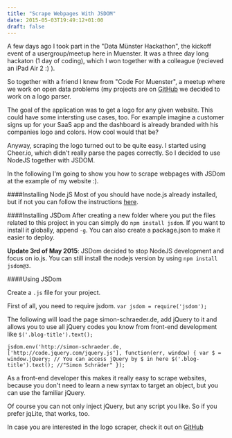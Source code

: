 ```yaml
---
title: "Scrape Webpages With JSDOM"
date: 2015-05-03T19:49:12+01:00
draft: false
---
```


A few days ago I took part in the "Data Münster Hackathon", the kickoff event of a usergroup/meetup here in Muenster. It was a three day long hackaton (1 day of coding), which I won together with a colleague (recieved an iPad Air 2 :) ).

So together with a friend I knew from "Code For Muenster", a meetup where we work on open data problems (my projects are on [GitHub](https://github.com/c0dr) we decided to work on a logo parser.

The goal of the application was to get a logo for any given website. This could have some intersting use cases, too. For example imagine a customer signs up for your SaaS app and the dashboard is already branded with his companies logo and colors. How cool would that be?

Anyway, scraping the logo turned out to be quite easy. I started using Cheer.io, which didn't really parse the pages correctly. So I decided to use NodeJS together with JSDOM.

In the following I'm going to show you how to scrape webpages with JSDom at the example of my website :).

####Installing Node.jS
Most of you should have node.js already installed, but if not you can follow the instructions [here](http://nodejs.org/download/).

####Installing JSDom
After creating a new folder where you put the files related to this project in you can simply do `npm install jsdom`. If you want to install it globally, append `-g`. 
You can also create a package.json to make it easier to deploy.

**Update 3rd of May 2015**: JSDom decided to stop NodeJS development and focus on io.js. You can still install the nodejs version by using `npm install jsdom@3`.

####Using JSDom

Create a `.js` file for your project.

First of all, you need to require jsdom.
`var jsdom = require('jsdom');`


The following will load the page simon-schraeder.de, add jQuery to it and allows you to use all jQuery codes you know from front-end development like `$('.blog-title').text();`

`jsdom.env('http://simon-schraeder.de, ['http://code.jquery.com/jquery.js'],
   function(err, window) {
      var $ = window.jQuery;
      // You can access jQuery by $ in here
      $('.blog-title').text(); //"Simon Schräder"
     });
`

As a front-end developer this makes it really easy to scrape websites, because you don't need to learn a new syntax to target an object, but you can use the familiar jQuery.

Of course you can not only inject jQuery, but any script you like. So if you prefer jqLite, that works, too.

In case you are interested in the logo scraper, check it out on [GitHub](https://github.com/c0dr/LogoParser)
